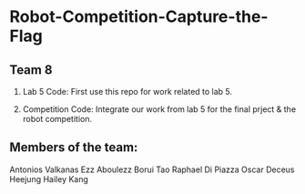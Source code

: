 # Robot-Competition-Capture-the-Flag

## Team 8

1) Lab 5 Code: First use this repo for work related to lab 5.

2) Competition Code: Integrate our work from lab 5 for the final prject & the robot competition.


## Members of the team:

Antonios Valkanas
Ezz Aboulezz
Borui Tao
Raphael Di Piazza
Oscar Deceus
Heejung Hailey Kang
